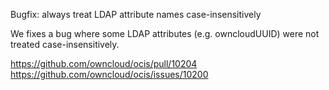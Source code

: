 Bugfix: always treat LDAP attribute names case-insensitively

We fixes a bug where some LDAP attributes (e.g. owncloudUUID) were not
treated case-insensitively.

https://github.com/owncloud/ocis/pull/10204
https://github.com/owncloud/ocis/issues/10200
